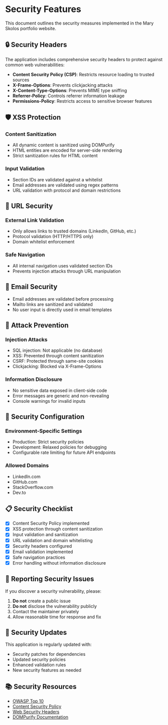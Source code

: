 # Security Features

This document outlines the security measures implemented in the Mary Skolos portfolio website.

## 🔒 Security Headers

The application includes comprehensive security headers to protect against common web vulnerabilities:

- **Content Security Policy (CSP)**: Restricts resource loading to trusted sources
- **X-Frame-Options**: Prevents clickjacking attacks
- **X-Content-Type-Options**: Prevents MIME type sniffing
- **Referrer-Policy**: Controls referrer information leakage
- **Permissions-Policy**: Restricts access to sensitive browser features

## 🛡️ XSS Protection

### Content Sanitization
- All dynamic content is sanitized using DOMPurify
- HTML entities are encoded for server-side rendering
- Strict sanitization rules for HTML content

### Input Validation
- Section IDs are validated against a whitelist
- Email addresses are validated using regex patterns
- URL validation with protocol and domain restrictions

## 🔗 URL Security

### External Link Validation
- Only allows links to trusted domains (LinkedIn, GitHub, etc.)
- Protocol validation (HTTP/HTTPS only)
- Domain whitelist enforcement

### Safe Navigation
- All internal navigation uses validated section IDs
- Prevents injection attacks through URL manipulation

## 📧 Email Security

- Email addresses are validated before processing
- Mailto links are sanitized and validated
- No user input is directly used in email templates

## 🚫 Attack Prevention

### Injection Attacks
- SQL injection: Not applicable (no database)
- XSS: Prevented through content sanitization
- CSRF: Protected through same-site cookies
- Clickjacking: Blocked via X-Frame-Options

### Information Disclosure
- No sensitive data exposed in client-side code
- Error messages are generic and non-revealing
- Console warnings for invalid inputs

## 🔧 Security Configuration

### Environment-Specific Settings
- Production: Strict security policies
- Development: Relaxed policies for debugging
- Configurable rate limiting for future API endpoints

### Allowed Domains
- LinkedIn.com
- GitHub.com
- StackOverflow.com
- Dev.to

## 📋 Security Checklist

- [x] Content Security Policy implemented
- [x] XSS protection through content sanitization
- [x] Input validation and sanitization
- [x] URL validation and domain whitelisting
- [x] Security headers configured
- [x] Email validation implemented
- [x] Safe navigation practices
- [x] Error handling without information disclosure

## 🚨 Reporting Security Issues

If you discover a security vulnerability, please:

1. **Do not** create a public issue
2. **Do not** disclose the vulnerability publicly
3. Contact the maintainer privately
4. Allow reasonable time for response and fix

## 🔄 Security Updates

This application is regularly updated with:
- Security patches for dependencies
- Updated security policies
- Enhanced validation rules
- New security features as needed

## 📚 Security Resources

- [OWASP Top 10](https://owasp.org/www-project-top-ten/)
- [Content Security Policy](https://developer.mozilla.org/en-US/docs/Web/HTTP/CSP)
- [Web Security Headers](https://developer.mozilla.org/en-US/docs/Web/HTTP/Headers#security)
- [DOMPurify Documentation](https://github.com/cure53/DOMPurify)

